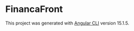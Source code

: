 # FinancaFront

This project was generated with [Angular CLI](https://github.com/angular/angular-cli) version 15.1.5.
